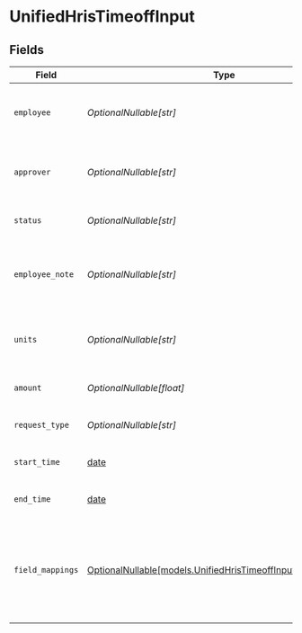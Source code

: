 # UnifiedHrisTimeoffInput


## Fields

| Field                                                                                                              | Type                                                                                                               | Required                                                                                                           | Description                                                                                                        | Example                                                                                                            |
| ------------------------------------------------------------------------------------------------------------------ | ------------------------------------------------------------------------------------------------------------------ | ------------------------------------------------------------------------------------------------------------------ | ------------------------------------------------------------------------------------------------------------------ | ------------------------------------------------------------------------------------------------------------------ |
| `employee`                                                                                                         | *OptionalNullable[str]*                                                                                            | :heavy_minus_sign:                                                                                                 | The UUID of the employee taking time off                                                                           | 801f9ede-c698-4e66-a7fc-48d19eebaa4f                                                                               |
| `approver`                                                                                                         | *OptionalNullable[str]*                                                                                            | :heavy_minus_sign:                                                                                                 | The UUID of the approver for the time off request                                                                  | 801f9ede-c698-4e66-a7fc-48d19eebaa4f                                                                               |
| `status`                                                                                                           | *OptionalNullable[str]*                                                                                            | :heavy_minus_sign:                                                                                                 | The status of the time off request                                                                                 | REQUESTED                                                                                                          |
| `employee_note`                                                                                                    | *OptionalNullable[str]*                                                                                            | :heavy_minus_sign:                                                                                                 | A note from the employee about the time off request                                                                | Annual vacation                                                                                                    |
| `units`                                                                                                            | *OptionalNullable[str]*                                                                                            | :heavy_minus_sign:                                                                                                 | The units used for the time off (e.g., Days, Hours)                                                                | DAYS                                                                                                               |
| `amount`                                                                                                           | *OptionalNullable[float]*                                                                                          | :heavy_minus_sign:                                                                                                 | The amount of time off requested                                                                                   | 5                                                                                                                  |
| `request_type`                                                                                                     | *OptionalNullable[str]*                                                                                            | :heavy_minus_sign:                                                                                                 | The type of time off request                                                                                       | VACATION                                                                                                           |
| `start_time`                                                                                                       | [date](https://docs.python.org/3/library/datetime.html#date-objects)                                               | :heavy_minus_sign:                                                                                                 | The start time of the time off                                                                                     | 2024-07-01T09:00:00Z                                                                                               |
| `end_time`                                                                                                         | [date](https://docs.python.org/3/library/datetime.html#date-objects)                                               | :heavy_minus_sign:                                                                                                 | The end time of the time off                                                                                       | 2024-07-05T17:00:00Z                                                                                               |
| `field_mappings`                                                                                                   | [OptionalNullable[models.UnifiedHrisTimeoffInputFieldMappings]](../models/unifiedhristimeoffinputfieldmappings.md) | :heavy_minus_sign:                                                                                                 | The custom field mappings of the object between the remote 3rd party & Panora                                      | {<br/>"custom_field_1": "value1",<br/>"custom_field_2": "value2"<br/>}                                             |